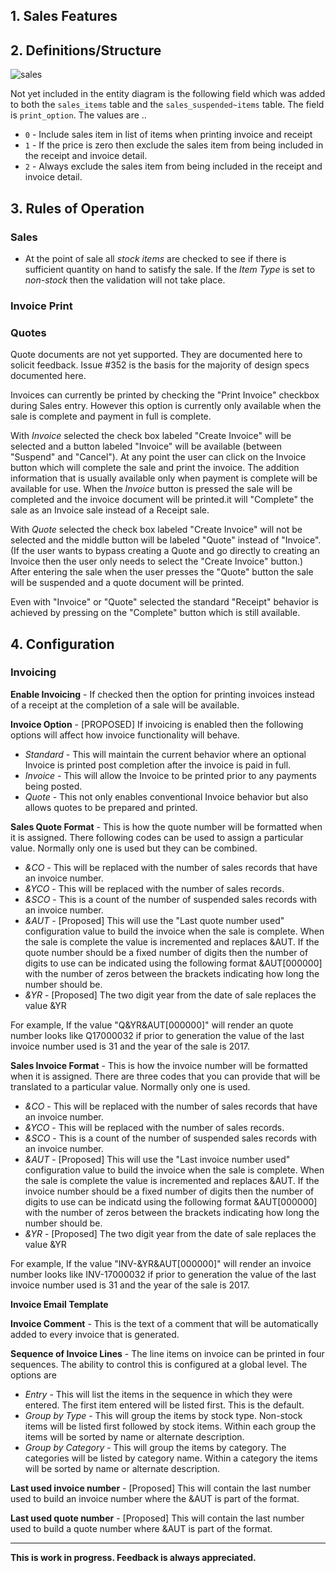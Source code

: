 ## 1. Sales Features


## 2. Definitions/Structure
![sales](https://github.com/jekkos/opensourcepos/blob/master/design/sales.png)

Not yet included in the entity diagram is the following field which was added to both the `sales_items` table and the `sales_suspended~items` table.  The field is `print_option`.  The values are ..
- `0` - Include sales item in list of items when printing invoice and receipt
- `1` - If the price is zero then exclude the sales item from being included in the receipt and invoice detail.
- `2` - Always exclude the sales item from being included in the receipt and invoice detail.


## 3. Rules of Operation

### Sales

- At the point of sale all *stock items* are checked to see if there is sufficient quantity on hand to satisfy the sale.  If the *Item Type* is set to *non-stock* then the validation will not take place.

### Invoice Print

### Quotes

Quote documents are not yet supported.  They are documented here to solicit feedback.  Issue #352 is the basis for the majority of design specs documented here.

Invoices can currently be printed by checking the "Print Invoice" checkbox during Sales entry.  However this option is currently only available when the sale is complete and payment in full is complete.


With *Invoice* selected the check box labeled "Create Invoice" will be selected and a button labeled "Invoice" will be available (between "Suspend" and "Cancel").  At any point the user can click on the Invoice button which will complete the sale and print the invoice.  The addition information that is usually available only when payment is complete will be available for use.  When the *Invoice* button is pressed the sale will be completed and the invoice document will be printed.it will "Complete" the sale as an Invoice sale instead of a Receipt sale.

With *Quote* selected the check box labeled "Create Invoice" will not be selected and the middle button will be labeled "Quote" instead of "Invoice".  (If the user wants to bypass creating a Quote and go directly to creating an Invoice then the user only needs to select the "Create Invoice" button.)  After entering the sale when the user presses the "Quote" button the sale will be suspended and a quote document will be printed.

Even with "Invoice" or "Quote" selected the standard "Receipt" behavior is achieved by pressing on the "Complete" button which is still available.
 
## 4. Configuration

### Invoicing

**Enable Invoicing** - If checked then the option for printing invoices instead of a receipt at the completion of a sale will be available.

**Invoice Option** - [PROPOSED] If invoicing is enabled then the following options will affect how invoice functionality will behave.
- *Standard* - This will maintain the current behavior where an optional Invoice is printed post completion after the invoice is paid in full.
- *Invoice* - This will allow the Invoice to be printed prior to any payments being posted.
- *Quote* - This not only enables conventional Invoice behavior but also allows quotes to be prepared and printed.

**Sales Quote Format** - This is how the quote number will be formatted when it is assigned.  There following codes can be used to assign a particular value.  Normally only one is used but they can be combined.
- *&CO* - This will be replaced with the number of sales records that have an invoice number.
- *&YCO* - This will be replaced with the number of sales records.
- *&SCO* - This is a count of the number of suspended sales records with an invoice number.
- *&AUT* - [Proposed] This will use the "Last quote number used" configuration value to build the invoice when the sale is complete.  When the sale is complete the value is incremented and replaces &AUT.  If the quote number should be a fixed number of digits then the number of digits to use can be indicated using the following format &AUT[000000] with the number of zeros between the brackets indicating how long the number should be.
- *&YR* - [Proposed] The two digit year from the date of sale replaces the value &YR

For example, If the value "Q&YR&AUT[000000]" will render an quote number looks like Q17000032 if prior to generation the value of the last invoice number used is 31 and the year of the sale is 2017.

**Sales Invoice Format** - This is how the invoice number will be formatted when it is assigned.  There are three codes that you can provide that will be translated to a particular value.  Normally only one is used.
- *&CO* - This will be replaced with the number of sales records that have an invoice number.
- *&YCO* - This will be replaced with the number of sales records.
- *&SCO* - This is a count of the number of suspended sales records with an invoice number.
- *&AUT* - [Proposed] This will use the "Last invoice number used" configuration value to build the invoice when the sale is complete.  When the sale is complete the value is incremented and replaces &AUT.  If the invoice number should be a fixed number of digits then the number of digits to use can be indicatd using the following format &AUT[000000] with the number of zeros between the brackets indicating how long the number should be.
- *&YR* - [Proposed] The two digit year from the date of sale replaces the value &YR

For example, If the value "INV-&YR&AUT[000000]" will render an invoice number looks like INV-17000032 if prior to generation the value of the last invoice number used is 31 and the year of the sale is 2017.

**Invoice Email Template**

**Invoice Comment** - This is the text of a comment that will be automatically added to every invoice that is generated.

**Sequence of Invoice Lines** - The line items on invoice can be printed in four sequences.  The ability to control this is configured at a global level.  The options are

- *Entry* - This will list the items in the sequence in which they were entered. The first item entered will be listed first.  This is the default.
- *Group by Type* - This will group the items by stock type.  Non-stock items will be listed first followed by stock items.  Within each group the items will be sorted by name or alternate description.
- *Group by Category* - This will group the items by category.  The categories will be listed by category name.  Within a category the items will be sorted by name or alternate description. 

**Last used invoice number** - [Proposed] This will contain the last number used to build an invoice number where the &AUT is part of the format.

**Last used quote number** - [Proposed] This will contain the last number used to build a quote number where &AUT is part of the format.

---

**This is work in progress.  Feedback is always appreciated.**